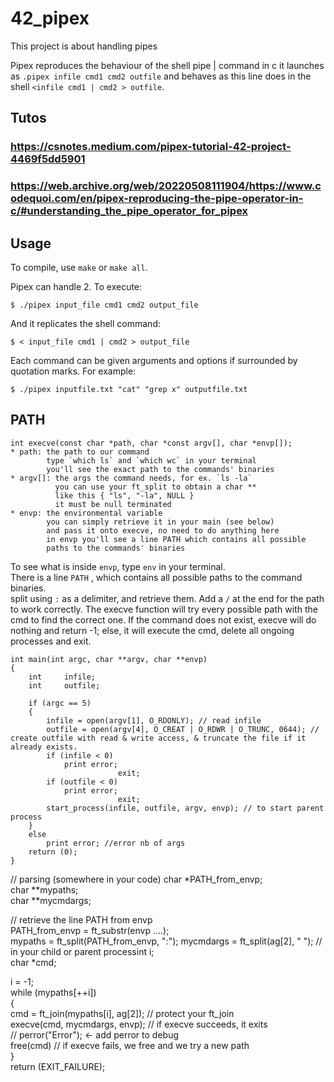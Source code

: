 # 42_pipex

This project is about handling pipes<br>

Pipex reproduces the behaviour of the shell pipe | command in c it launches as
`.pipex infile cmd1 cmd2 outfile` and behaves as this line does in the shell `<infile cmd1 | cmd2 > outfile`.

## Tutos
### https://csnotes.medium.com/pipex-tutorial-42-project-4469f5dd5901
### https://web.archive.org/web/20220508111904/https://www.codequoi.com/en/pipex-reproducing-the-pipe-operator-in-c/#understanding_the_pipe_operator_for_pipex

## Usage
To compile, use ```make``` or  ```make all```.

Pipex can handle 2. To execute:

```
$ ./pipex input_file cmd1 cmd2 output_file
```
And it replicates the shell command:
```
$ < input_file cmd1 | cmd2 > output_file
```

Each command can be given arguments and options if surrounded by quotation marks. For example:
```
$ ./pipex inputfile.txt "cat" "grep x" outputfile.txt
```

## PATH
```
int execve(const char *path, char *const argv[], char *envp[]);
* path: the path to our command  
        type `which ls` and `which wc` in your terminal  
        you'll see the exact path to the commands' binaries
* argv[]: the args the command needs, for ex. `ls -la`  
          you can use your ft_split to obtain a char **  
          like this { "ls", "-la", NULL }  
          it must be null terminated
* envp: the environmental variable  
        you can simply retrieve it in your main (see below)  
        and pass it onto execve, no need to do anything here  
        in envp you'll see a line PATH which contains all possible  
        paths to the commands' binaries
```
To see what is inside `envp`, type `env` in your terminal.  
There is a line `PATH` , which contains all possible paths to the command binaries.  
split using `:` as a delimiter, and retrieve them. Add a `/` at the end for the path to work correctly.
The execve function will try every possible path with the cmd to find the correct one. 
If the command does not exist, execve will do nothing and return -1; else, it will execute the cmd, delete all ongoing processes and exit. 

```
int	main(int argc, char **argv, char **envp)
{
	int		infile;
	int		outfile;

	if (argc == 5)
	{
		infile = open(argv[1], O_RDONLY); // read infile
		outfile = open(argv[4], O_CREAT | O_RDWR | O_TRUNC, 0644); // create outfile with read & write access, & truncate the file if it already exists. 
		if (infile < 0)
			print error;
                        exit;
		if (outfile < 0)
			print error;
                        exit;
		start_process(infile, outfile, argv, envp); // to start parent process
	}
	else
		print error; //error nb of args
	return (0);
}
```
// parsing (somewhere in your code)
char *PATH_from_envp;  
char **mypaths;  
char **mycmdargs;

// retrieve the line PATH from envp  
PATH_from_envp = ft_substr(envp ....);  
mypaths = ft_split(PATH_from_envp, ":"); 
mycmdargs = ft_split(ag[2], " ");
// in your child or parent processint  i;  
char *cmd;

i = -1;  
while (mypaths[++i])  
{  
    cmd = ft_join(mypaths[i], ag[2]); // protect your ft_join  
    execve(cmd, mycmdargs, envp); // if execve succeeds, it exits  
    // perror("Error"); <- add perror to debug  
    free(cmd) // if execve fails, we free and we try a new path  
}  
return (EXIT_FAILURE);
```
